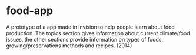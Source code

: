 # food-app

A prototype of a app made in invision to help people learn about food production. The topics section gives information about current climate/food issues, the other sections provide information on types of foods, growing/preservations methods and recipes. (2014)
